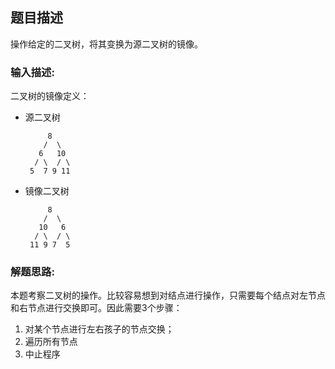 ## 题目描述

操作给定的二叉树，将其变换为源二叉树的镜像。

### 输入描述:
二叉树的镜像定义：

 - 源二叉树

 
            8
           /  \
          6   10
         / \  / \
        5  7 9 11 

 - 镜像二叉树

       
            8
           /  \
          10   6
         / \  / \
        11 9 7  5
        
### 解题思路:

本题考察二叉树的操作。比较容易想到对结点进行操作，只需要每个结点对左节点和右节点进行交换即可。因此需要3个步骤：

 1. 对某个节点进行左右孩子的节点交换；
 2. 遍历所有节点
 3. 中止程序